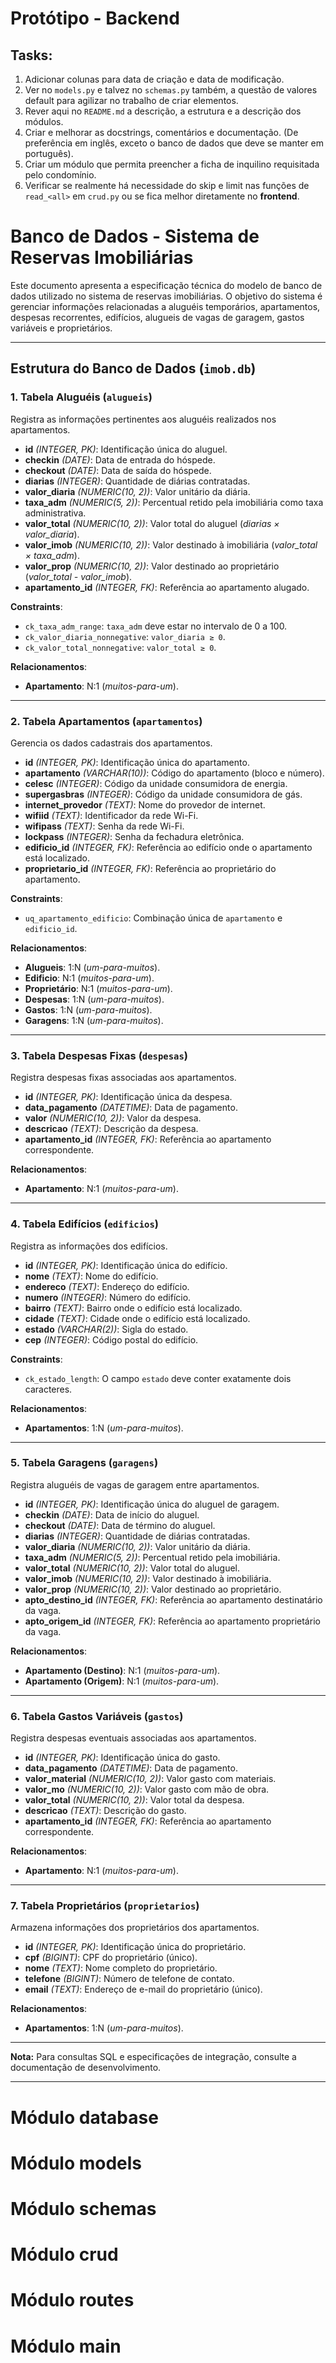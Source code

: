 # Protótipo - Backend

## Tasks:
1. Adicionar colunas para data de criação e data de modificação.
2. Ver no `models.py` e talvez no `schemas.py` também, a questão de valores default para agilizar no trabalho de criar elementos.
3. Rever aqui no `README.md` a descrição, a estrutura e a descrição dos módulos.
4. Criar e melhorar as docstrings, comentários e documentação. (De preferência em inglês, exceto o banco de dados que deve se manter em português).
5. Criar um módulo que permita preencher a ficha de inquilino requisitada pelo condomínio.
6. Verificar se realmente há necessidade do skip e limit nas funções de `read_<all>` em `crud.py` ou se fica melhor diretamente no **frontend**.


# Banco de Dados - Sistema de Reservas Imobiliárias

Este documento apresenta a especificação técnica do modelo de banco de dados utilizado no sistema de reservas imobiliárias. O objetivo do sistema é gerenciar informações relacionadas a aluguéis temporários, apartamentos, despesas recorrentes, edifícios, alugueis de vagas de garagem, gastos variáveis e proprietários.

---

## Estrutura do Banco de Dados (`imob.db`)

### 1. **Tabela Aluguéis (`alugueis`)**
Registra as informações pertinentes aos aluguéis realizados nos apartamentos.

- **id** *(INTEGER, PK)*: Identificação única do aluguel.
- **checkin** *(DATE)*: Data de entrada do hóspede.
- **checkout** *(DATE)*: Data de saída do hóspede.
- **diarias** *(INTEGER)*: Quantidade de diárias contratadas.
- **valor_diaria** *(NUMERIC(10, 2))*: Valor unitário da diária.
- **taxa_adm** *(NUMERIC(5, 2))*: Percentual retido pela imobiliária como taxa administrativa.
- **valor_total** *(NUMERIC(10, 2))*: Valor total do aluguel (*diarias × valor_diaria*).
- **valor_imob** *(NUMERIC(10, 2))*: Valor destinado à imobiliária (*valor_total × taxa_adm*).
- **valor_prop** *(NUMERIC(10, 2))*: Valor destinado ao proprietário (*valor_total - valor_imob*).
- **apartamento_id** *(INTEGER, FK)*: Referência ao apartamento alugado.

**Constraints**:
- `ck_taxa_adm_range`: `taxa_adm` deve estar no intervalo de 0 a 100.
- `ck_valor_diaria_nonnegative`: `valor_diaria ≥ 0`.
- `ck_valor_total_nonnegative`: `valor_total ≥ 0`.

**Relacionamentos**:
- **Apartamento**: N:1 (*muitos-para-um*).

---

### 2. **Tabela Apartamentos (`apartamentos`)**
Gerencia os dados cadastrais dos apartamentos.

- **id** *(INTEGER, PK)*: Identificação única do apartamento.
- **apartamento** *(VARCHAR(10))*: Código do apartamento (bloco e número).
- **celesc** *(INTEGER)*: Código da unidade consumidora de energia.
- **supergasbras** *(INTEGER)*: Código da unidade consumidora de gás.
- **internet_provedor** *(TEXT)*: Nome do provedor de internet.
- **wifiid** *(TEXT)*: Identificador da rede Wi-Fi.
- **wifipass** *(TEXT)*: Senha da rede Wi-Fi.
- **lockpass** *(INTEGER)*: Senha da fechadura eletrônica.
- **edificio_id** *(INTEGER, FK)*: Referência ao edifício onde o apartamento está localizado.
- **proprietario_id** *(INTEGER, FK)*: Referência ao proprietário do apartamento.

**Constraints**:
- `uq_apartamento_edificio`: Combinação única de `apartamento` e `edificio_id`.

**Relacionamentos**:
- **Alugueis**: 1:N (*um-para-muitos*).
- **Edificio**: N:1 (*muitos-para-um*).
- **Proprietário**: N:1 (*muitos-para-um*).
- **Despesas**: 1:N (*um-para-muitos*).
- **Gastos**: 1:N (*um-para-muitos*).
- **Garagens**: 1:N (*um-para-muitos*).

---

### 3. **Tabela Despesas Fixas (`despesas`)**
Registra despesas fixas associadas aos apartamentos.

- **id** *(INTEGER, PK)*: Identificação única da despesa.
- **data_pagamento** *(DATETIME)*: Data de pagamento.
- **valor** *(NUMERIC(10, 2))*: Valor da despesa.
- **descricao** *(TEXT)*: Descrição da despesa.
- **apartamento_id** *(INTEGER, FK)*: Referência ao apartamento correspondente.

**Relacionamentos**:
- **Apartamento**: N:1 (*muitos-para-um*).

---

### 4. **Tabela Edifícios (`edificios`)**
Registra as informações dos edifícios.

- **id** *(INTEGER, PK)*: Identificação única do edifício.
- **nome** *(TEXT)*: Nome do edifício.
- **endereco** *(TEXT)*: Endereço do edifício.
- **numero** *(INTEGER)*: Número do edifício.
- **bairro** *(TEXT)*: Bairro onde o edifício está localizado.
- **cidade** *(TEXT)*: Cidade onde o edifício está localizado.
- **estado** *(VARCHAR(2))*: Sigla do estado.
- **cep** *(INTEGER)*: Código postal do edifício.

**Constraints**:
- `ck_estado_length`: O campo `estado` deve conter exatamente dois caracteres.

**Relacionamentos**:
- **Apartamentos**: 1:N (*um-para-muitos*).

---

### 5. **Tabela Garagens (`garagens`)**
Registra aluguéis de vagas de garagem entre apartamentos.

- **id** *(INTEGER, PK)*: Identificação única do aluguel de garagem.
- **checkin** *(DATE)*: Data de início do aluguel.
- **checkout** *(DATE)*: Data de término do aluguel.
- **diarias** *(INTEGER)*: Quantidade de diárias contratadas.
- **valor_diaria** *(NUMERIC(10, 2))*: Valor unitário da diária.
- **taxa_adm** *(NUMERIC(5, 2))*: Percentual retido pela imobiliária.
- **valor_total** *(NUMERIC(10, 2))*: Valor total do aluguel.
- **valor_imob** *(NUMERIC(10, 2))*: Valor destinado à imobiliária.
- **valor_prop** *(NUMERIC(10, 2))*: Valor destinado ao proprietário.
- **apto_destino_id** *(INTEGER, FK)*: Referência ao apartamento destinatário da vaga.
- **apto_origem_id** *(INTEGER, FK)*: Referência ao apartamento proprietário da vaga.

**Relacionamentos**:
- **Apartamento (Destino)**: N:1 (*muitos-para-um*).
- **Apartamento (Origem)**: N:1 (*muitos-para-um*).

---

### 6. **Tabela Gastos Variáveis (`gastos`)**
Registra despesas eventuais associadas aos apartamentos.

- **id** *(INTEGER, PK)*: Identificação única do gasto.
- **data_pagamento** *(DATETIME)*: Data de pagamento.
- **valor_material** *(NUMERIC(10, 2))*: Valor gasto com materiais.
- **valor_mo** *(NUMERIC(10, 2))*: Valor gasto com mão de obra.
- **valor_total** *(NUMERIC(10, 2))*: Valor total da despesa.
- **descricao** *(TEXT)*: Descrição do gasto.
- **apartamento_id** *(INTEGER, FK)*: Referência ao apartamento correspondente.

**Relacionamentos**:
- **Apartamento**: N:1 (*muitos-para-um*).

---

### 7. **Tabela Proprietários (`proprietarios`)**
Armazena informações dos proprietários dos apartamentos.

- **id** *(INTEGER, PK)*: Identificação única do proprietário.
- **cpf** *(BIGINT)*: CPF do proprietário (único).
- **nome** *(TEXT)*: Nome completo do proprietário.
- **telefone** *(BIGINT)*: Número de telefone de contato.
- **email** *(TEXT)*: Endereço de e-mail do proprietário (único).

**Relacionamentos**:
- **Apartamentos**: 1:N (*um-para-muitos*).

---

**Nota:** Para consultas SQL e especificações de integração, consulte a documentação de desenvolvimento.

---

# Módulo database

# Módulo models

# Módulo schemas

# Módulo crud

# Módulo routes

# Módulo main